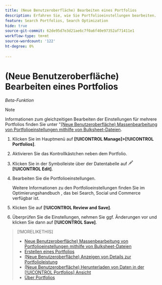 ```yaml
---
title: (Neue Benutzeroberfläche) Bearbeiten eines Portfolios
description: Erfahren Sie, wie Sie Portfolioeinstellungen bearbeiten.
feature: Search Portfolios, Search Optimization
hide: true
source-git-commit: 62de95d7e3d21ae6c7f0a6f40e97352af71411e1
workflow-type: tm+mt
source-wordcount: '122'
ht-degree: 0%

---
```


# (Neue Benutzeroberfläche) Bearbeiten eines Portfolios

*Beta-Funktion*

>[!NOTE]
>
>Informationen zum gleichzeitigen Bearbeiten der Einstellungen für mehrere Portfolios finden Sie unter &quot;[(Neue Benutzeroberfläche) Massenbearbeitung von Portfolioeinstellungen mithilfe von Bulksheet-Dateien](portfolio-bulksheets.md).

1. Klicken Sie im Hauptmenü auf **[!UICONTROL Manage]>[!UICONTROL Portfolios]**.

1. Aktivieren Sie das Kontrollkästchen neben dem Portfolio.

1. Klicken Sie in der Symbolleiste über der Datentabelle auf ![Bearbeiten](/help/search-social-commerce/assets/edit.png "Bearbeiten") **[!UICONTROL Edit]**.

1. Bearbeiten Sie die Portfolioeinstellungen.

   Weitere Informationen zu den Portfolioeinstellungen finden Sie im Optimierungshandbuch , das bei Search, Social und Commerce verfügbar ist.

1. Klicken Sie auf **[!UICONTROL Review and Save]**.

1. Überprüfen Sie die Einstellungen, nehmen Sie ggf. Änderungen vor und klicken Sie dann auf **[!UICONTROL Save]**.

>[!MORELIKETHIS]
>
>* [Neue Benutzeroberfläche) Massenbearbeitung von Portfolioeinstellungen mithilfe von Bulksheet-Dateien](portfolio-bulksheets.md)
>* [Erstellen eines Portfolios](portfolio-create.md)
>* [(Neue Benutzeroberfläche) Anzeigen von Details zur Portfolioleistung](portfolio-details.md)
>* [(Neue Benutzeroberfläche) Herunterladen von Daten in der [!UICONTROL Portfolios] Ansicht](portfolio-view-report.md)
>* [Über Portfolios](portfolio-about.md)